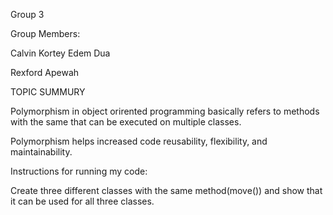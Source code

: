 Group 3


Group Members:

Calvin Kortey Edem Dua 

Rexford Apewah

TOPIC SUMMURY

Polymorphism in object orirented programming basically refers to methods with the same that can be executed on multiple classes.

Polymorphism helps increased code reusability, flexibility, and maintainability.

Instructions for running my code:

Create three different classes with the same method(move()) and show that it can be used for all three classes.


